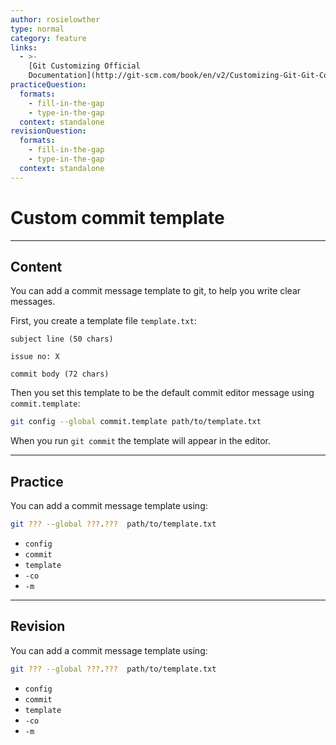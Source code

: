 ```yaml
---
author: rosielowther
type: normal
category: feature
links:
  - >-
    [Git Customizing Official
    Documentation](http://git-scm.com/book/en/v2/Customizing-Git-Git-Configuration){website}
practiceQuestion:
  formats:
    - fill-in-the-gap
    - type-in-the-gap
  context: standalone
revisionQuestion:
  formats:
    - fill-in-the-gap
    - type-in-the-gap
  context: standalone
---
```


# Custom commit template


---

## Content

You can add a commit message template to git, to help you write clear messages.

First, you create a template file `template.txt`:

```plain-text
subject line (50 chars)

issue no: X

commit body (72 chars)
```

Then you set this template to be the default commit editor message using `commit.template`:

```bash
git config --global commit.template path/to/template.txt
```

When you run `git commit` the template will appear in the editor.


---

## Practice

You can add a commit message template using:

```bash
git ??? --global ???.???  path/to/template.txt
```

- `config`
- `commit`
- `template`
- `-co`
- `-m`


---

## Revision

You can add a commit message template using:

```bash
git ??? --global ???.???  path/to/template.txt
```

- `config`
- `commit`
- `template`
- `-co`
- `-m`
